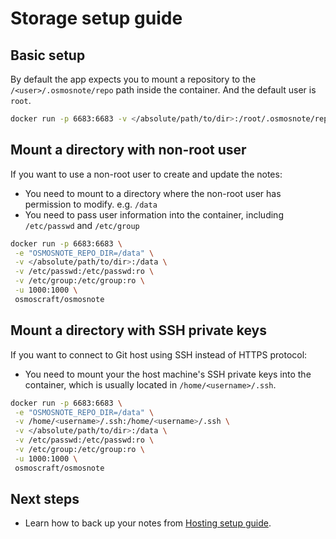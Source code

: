# Storage setup guide

## Basic setup

By default the app expects you to mount a repository to the `/<user>/.osmosnote/repo` path inside the container.
And the default user is `root`.

```sh
docker run -p 6683:6683 -v </absolute/path/to/dir>:/root/.osmosnote/repo osmoscraft/osmosnote
```

## Mount a directory with non-root user

If you want to use a non-root user to create and update the notes:

- You need to mount to a directory where the non-root user has permission to modify. e.g. `/data`
- You need to pass user information into the container, including `/etc/passwd` and `/etc/group`

```sh
docker run -p 6683:6683 \
 -e "OSMOSNOTE_REPO_DIR=/data" \
 -v </absolute/path/to/dir>:/data \
 -v /etc/passwd:/etc/passwd:ro \
 -v /etc/group:/etc/group:ro \
 -u 1000:1000 \
 osmoscraft/osmosnote
```

## Mount a directory with SSH private keys

If you want to connect to Git host using SSH instead of HTTPS protocol:

- You need to mount your the host machine's SSH private keys into the container, which is usually located in `/home/<username>/.ssh`.

```sh
docker run -p 6683:6683 \
 -e "OSMOSNOTE_REPO_DIR=/data" \
 -v /home/<username>/.ssh:/home/<username>/.ssh \
 -v </absolute/path/to/dir>:/data \
 -v /etc/passwd:/etc/passwd:ro \
 -v /etc/group:/etc/group:ro \
 -u 1000:1000 \
 osmoscraft/osmosnote
```

## Next steps

- Learn how to back up your notes from [Hosting setup guide](./hosting-setup-guide.md).
